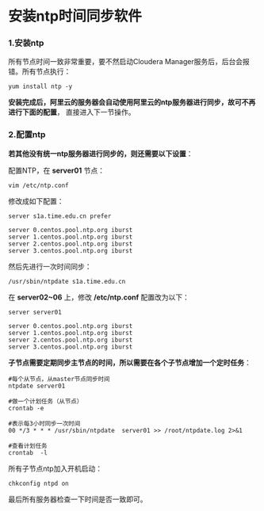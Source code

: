 安装ntp时间同步软件
================================================================================
### 1.安装ntp
所有节点时间一致非常重要，要不然启动Cloudera Manager服务后，后台会报错。所有节点执行：
```shell
yum install ntp -y
```
**安装完成后，阿里云的服务器会自动使用阿里云的ntp服务器进行同步，故可不再进行下面的配置**，
直接进入下一节操作。

### 2.配置ntp
**若其他没有统一ntp服务器进行同步的，则还需要以下设置**：

配置NTP，在 **server01** 节点：
```shell
vim /etc/ntp.conf
```
修改成如下配置：
```shell
server s1a.time.edu.cn prefer

server 0.centos.pool.ntp.org iburst
server 1.centos.pool.ntp.org iburst
server 2.centos.pool.ntp.org iburst
server 3.centos.pool.ntp.org iburst
```
然后先进行一次时间同步：
```shell
/usr/sbin/ntpdate s1a.time.edu.cn
```
在 **server02~06** 上，修改 **/etc/ntp.conf** 配置改为以下：
```shell
server server01

server 0.centos.pool.ntp.org iburst
server 1.centos.pool.ntp.org iburst
server 2.centos.pool.ntp.org iburst
server 3.centos.pool.ntp.org iburst
```
**子节点需要定期同步主节点的时间，所以需要在各个子节点增加一个定时任务**：
```shell
#每个从节点，从master节点同步时间
ntpdate server01

#做一个计划任务（从节点）
crontab -e

#表示每3小时同步一次时间
00 */3 * * * /usr/sbin/ntpdate  server01 >> /root/ntpdate.log 2>&1

#查看计划任务
crontab  -l
```
所有子节点ntp加入开机启动：
```shell
chkconfig ntpd on
```
最后所有服务器检查一下时间是否一致即可。
